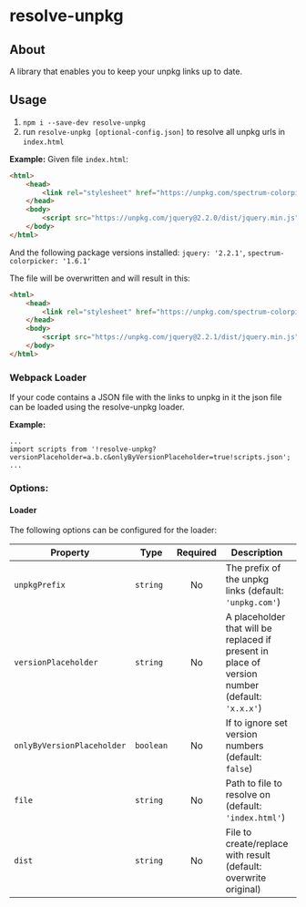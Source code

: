 # resolve-unpkg

## About
A library that enables you to keep your unpkg links up to date.

## Usage
1. `npm i --save-dev resolve-unpkg`
2. run `resolve-unpkg [optional-config.json]` to resolve all unpkg urls in `index.html`

**Example:**
Given file `index.html`:
```html
<html>
    <head>
        <link rel="stylesheet" href="https://unpkg.com/spectrum-colorpicker@1.6.0/spectrum.css">
    </head>
    <body>
        <script src="https://unpkg.com/jquery@2.2.0/dist/jquery.min.js"></script>
    </body>
</html>
``` 

And the following package versions installed: `jquery: '2.2.1'`, `spectrum-colorpicker: '1.6.1'`

The file will be overwritten and will result in this:

```html
<html>
    <head>
        <link rel="stylesheet" href="https://unpkg.com/spectrum-colorpicker@1.6.1/spectrum.css">
    </head>
    <body>
        <script src="https://unpkg.com/jquery@2.2.1/dist/jquery.min.js"></script>
    </body>
</html>
```

### Webpack Loader

If your code contains a JSON file with the links to unpkg in it the json file can be loaded using the resolve-unpkg loader.

**Example:**

```javscript
...
import scripts from '!resolve-unpkg?versionPlaceholder=a.b.c&onlyByVersionPlaceholder=true!scripts.json';
...

``` 

### Options:

#### Loader

The following options can be configured for the loader:

| Property         | Type       | Required | Description                              | CLI | Loader |
| ---------------- | ---------- | :------: | ---------------------------------------- | :-: | :----: |
| `unpkgPrefix`    | `string`   |   No     | The prefix of the unpkg links (default: `'unpkg.com'`) | Yes | Yes |
| `versionPlaceholder`| `string`   |   No     | A placeholder that will be replaced if present in place of version number (default: `'x.x.x'`) | Yes | Yes |
| `onlyByVersionPlaceholder`  | `boolean`   |   No     |  If to ignore set version numbers (default: `false`)     | Yes | Yes |
| `file`    | `string`   |   No     | Path to file to resolve on (default: `'index.html'`) | Yes | No |
| `dist`    | `string`   |   No     | File to create/replace with result (default: overwrite original) | Yes | No |


